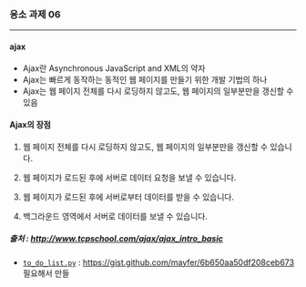### 응소 과제 06

_______


#### ajax

* Ajax란 Asynchronous JavaScript and XML의 약자
* Ajax는 빠르게 동작하는 동적인 웹 페이지를 만들기 위한 개발 기법의 하나
* Ajax는 웹 페이지 전체를 다시 로딩하지 않고도, 웹 페이지의 일부분만을 갱신할 수 있음


#### Ajax의 장점


 

1. 웹 페이지 전체를 다시 로딩하지 않고도, 웹 페이지의 일부분만을 갱신할 수 있습니다.

2. 웹 페이지가 로드된 후에 서버로 데이터 요청을 보낼 수 있습니다.

3. 웹 페이지가 로드된 후에 서버로부터 데이터를 받을 수 있습니다.

4. 백그라운드 영역에서 서버로 데이터를 보낼 수 있습니다.

##### 출처 : http://www.tcpschool.com/ajax/ajax_intro_basic

* [`to_do_list.py`](./to_do_list.py) : https://gist.github.com/mayfer/6b650aa50df208ceb673
필요해서 만들


